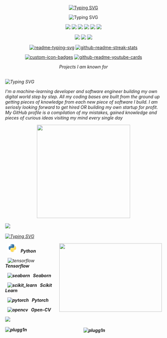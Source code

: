 <p align="center"><a href="https://git.io/typing-svg"><img src="https://readme-typing-svg.herokuapp.com?font=Fira+Code&weight=700&size=30&duration=1&pause=1000&color=F74E61&center=true&repeat=false&random=false&width=435&lines=Nikita+Zhamkov" alt="Typing SVG" /></a></p>

<p align="center"><img src="https://readme-typing-svg.herokuapp.com?font=Fira+Code&duration=2500&pause=1650&color=F77878&center=true&random=false&width=435&lines=Well+done+is+better+than+well+said" alt="Typing SVG" /></p>

<p align="center">
<img src="https://img.shields.io/badge/PYTHON-black?style=for-the-badge&logo=python&logoColor=gold"/> <!--Py-->
<img src="https://img.shields.io/badge/PYTORCH-black?style=for-the-badge&logo=PyTorch&logoColor=gold"/> <!--Torch-->
<img src="https://img.shields.io/badge/TensorFLow-black?style=for-the-badge&logo=TensorFlow&logoColor=gold"/> <!--TF-->
<img src="https://img.shields.io/badge/JUPYTER-black?style=for-the-badge&logo=jupyter&logoColor=gold"/> <!--Jupyter-->
<img src="https://img.shields.io/badge/LINUX-black?style=for-the-badge&logo=linux&logoColor=gold"/> <!--Linux-->
<img src="https://img.shields.io/badge/GIT-black?style=for-the-badge&logo=git&logoColor=gold"/> <!--Git-->
</p>

<p align="center">
<img src="https://img.shields.io/badge/latex-black?style=for-the-badge&logo=latex&logoColor=gold"/> <!--LaTeX-->
    <img src="https://img.shields.io/badge/Markdown-black?style=for-the-badge&logo=markdown&logoColor=gold"/> <!--Markdown-->
<img src="https://img.shields.io/badge/sklearn-black?style=for-the-badge&logo=scikitlearn&logoColor=gold"/> <!--sklearn-->
</p>

<p align="center">
    <a href="https://github.com/plugg1N/barcode-detector"><img width="278" src="https://denvercoder1-github-readme-stats.vercel.app/api/pin/?username=plugg1N&repo=barcode-detector&theme=react&bg_color=1F222E&title_color=F85D7F&hide_border=true&icon_color=F8D866&show_icons=true" alt="readme-typing-svg"></a>
    <a href="https://github.com/plugg1N/gms-module"><img width="278" src="https://denvercoder1-github-readme-stats.vercel.app/api/pin/?username=plugg1N&repo=gms-module&theme=react&bg_color=1F222E&title_color=F85D7F&hide_border=true&icon_color=F8D866&show_icons=true" alt="github-readme-streak-stats"></a>  </p>

<p align="center">
    <a href="https://github.com/plugg1N/aiijc-team-task-2023"><img width="278" src="https://denvercoder1-github-readme-stats.vercel.app/api/pin?username=plugg1N&repo=aiijc-team-task-2023&theme=react&bg_color=1F222E&title_color=F85D7F&hide_border=true&icon_color=F8D866&show_icons=true" alt="custom-icon-badges"></a>
    <a href="https://github.com/plugg1N/sapphire-gc"><img width="278" src="https://denvercoder1-github-readme-stats.vercel.app/api/pin/?username=plugg1N&repo=sapphire-gc&theme=react&bg_color=1F222E&title_color=F85D7F&hide_border=true&icon_color=F8D866&show_icons=true" alt="github-readme-youtube-cards"></a> </p>

<p align="center""><i>Projects I am known for</small></p>

<br>

<img src="https://readme-typing-svg.herokuapp.com?font=Fira+Code&size=14&duration=1&pause=1000&color=AEAEAE&repeat=false&random=false&width=435&lines=python+machine+learning+dev.+and+a+fast+learner" alt="Typing SVG" />


I'm a machine-learning developer and software engineer building my own digital world step by step. All my coding bases are built from the ground up getting pieces of knowledge
from each new piece of software I build. I am seriosly looking forward to get hired OR building my own startup for profit. My GitHub profile is a compilation of my mistakes,
gained knowledge and pieces of curious ideas visiting my mind every single day

<p align="center"><img src="https://media4.giphy.com/media/0TtX2qqpxp3pIafzio/giphy.gif?cid=ecf05e47k7zis1wjgu26dykjin0wbot1nif3lcorpugd3d5s&ep=v1_stickers_search&rid=giphy.gif&ct=s" width=300 height=300></p>





<img src="https://gagaru.club/uploads/posts/2023-02/1676355341_gagaru-club-p-polosa-krasivaya-pinterest-16.png">

<a href="https://git.io/typing-svg"><img src="https://readme-typing-svg.herokuapp.com?font=Fira+Code&size=25&duration=1&pause=1000&color=F76060&repeat=false&random=false&width=435&lines=Languages+and+Tools" alt="Typing SVG" /></a>


<p>&nbsp;&nbsp;<img src="https://raw.githubusercontent.com/devicons/devicon/master/icons/python/python-original.svg" alt="python" width="30" height="30"/> &nbsp; <b>Python</b> <img align="right" src="https://media2.giphy.com/media/dy8uuPWCzQrMA/giphy.gif?cid=ecf05e47k7zis1wjgu26dykjin0wbot1nif3lcorpugd3d5s&ep=v1_stickers_search&rid=giphy.gif&ct=s" width=330 height=220></p>
<p>&nbsp;&nbsp;<img src="https://www.vectorlogo.zone/logos/tensorflow/tensorflow-icon.svg" alt="tensorflow" width="30" height="30"/> &nbsp; <b>Tensorflow</b</p>
<p>&nbsp;&nbsp;<img src="https://seaborn.pydata.org/_images/logo-mark-lightbg.svg" alt="seaborn" width="30" height="30"/> &nbsp; <b>Seaborn</b></p>
<p>&nbsp;&nbsp;<img src="https://upload.wikimedia.org/wikipedia/commons/0/05/Scikit_learn_logo_small.svg" alt="scikit_learn" width="30" height="30"/> &nbsp; <b>Scikit Learn</b></p>
<p>&nbsp;&nbsp;<img src="https://www.vectorlogo.zone/logos/pytorch/pytorch-icon.svg" alt="pytorch" width="30" height="30"/> &nbsp; <b>Pytorch</b></p>
<p>&nbsp;&nbsp;<img src="https://www.vectorlogo.zone/logos/opencv/opencv-icon.svg" alt="opencv" width="30" height="30"/> &nbsp; <b>Open-CV</b></p>

<img src="https://gagaru.club/uploads/posts/2023-02/1676355341_gagaru-club-p-polosa-krasivaya-pinterest-16.png">

<p align="center"><img align="left" src="https://github-readme-stats.vercel.app/api/top-langs?username=plugg1n&show_icons=true&theme=react&locale=en&layout=compact" alt="plugg1n" /></p>
<p align="center"><img align="center" src="https://github-readme-streak-stats.herokuapp.com/?user=plugg1n&theme=react" alt="plugg1n" /></p>
